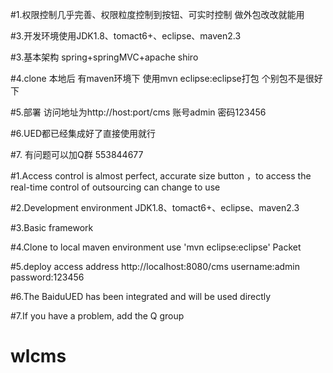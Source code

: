 
#1.权限控制几乎完善、权限粒度控制到按钮、可实时控制 做外包改改就能用

#3.开发环境使用JDK1.8、tomact6+、eclipse、maven2.3

#3.基本架构 spring+springMVC+apache shiro

#4.clone 本地后 有maven环境下 使用mvn eclipse:eclipse打包 个别包不是很好下

#5.部署 访问地址为http://host:port/cms 账号admin 密码123456

#6.UED都已经集成好了直接使用就行 

#7. 有问题可以加Q群 553844677









#1.Access control is almost perfect, accurate size button ，to access the real-time control of outsourcing can change to use

#2.Development environment JDK1.8、tomact6+、eclipse、maven2.3

#3.Basic framework

#4.Clone to local maven environment use 'mvn eclipse:eclipse' Packet

#5.deploy access address http://localhost:8080/cms username:admin password:123456

#6.The BaiduUED has been integrated and will be used directly

#7.If you have a problem, add the Q group


# wlcms
